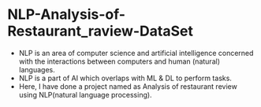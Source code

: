 # NLP-Analysis-of-Restaurant_raview-DataSet
* NLP is an area of computer science and artificial intelligence concerned with the interactions between computers and human (natural) languages.
* NLP is a part of AI which overlaps with ML & DL to perform tasks.
* Here, I have done a project named as Analysis of restaurant review using NLP(natural language processing).

